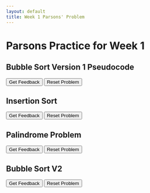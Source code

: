 ```yaml
---
layout: default
title: Week 1 Parsons' Problem
---
```

# Parsons Practice for Week 1

## <a name="bubblev1"></a> Bubble Sort Version 1 Pseudocode

<div id="bubblev1-sortableTrash" class="sortable-code"></div> 
<div id="bubblev1-sortable" class="sortable-code"></div> 
<div style="clear:both;"></div> 
<p> 
    <input id="bubblev1-feedbackLink" value="Get Feedback" type="button" /> 
    <input id="bubblev1-newInstanceLink" value="Reset Problem" type="button" /> 
</p> 
<script type="text/javascript"> 
(function(){
  var initial = "n = length of array\n" +
    "For outer_index from 1 to n-1, do:\n" +
    "    For inner_index from 1 to n-1, do:\n" +
    "        first_number = array[inner_index - 1]\n" +
    "        second_number = array[inner_index]\n" +
    "        if first_number &gt; second_number, do:\n" +
    "            swap(first_number, second_number)";
  var parsonsPuzzle = new ParsonsWidget({
    "sortableId": "bubblev1-sortable",
    "max_wrong_lines": 10,
    "grader": ParsonsWidget._graders.LineBasedGrader,
    "exec_limit": 2500,
    "can_indent": true,
    "x_indent": 50,
    "lang": "en",
    "show_feedback": true
  });
  parsonsPuzzle.init(initial);
  parsonsPuzzle.shuffleLines();
  $("#bubblev1-newInstanceLink").click(function(event){ 
      event.preventDefault(); 
      parsonsPuzzle.shuffleLines(); 
  }); 
  $("#bubblev1-feedbackLink").click(function(event){ 
      event.preventDefault(); 
      parsonsPuzzle.getFeedback(); 
  }); 
})(); 
</script>

## <a name="insertionv1"></a> Insertion Sort

<div id="insertionv1-sortableTrash" class="sortable-code"></div> 
<div id="insertionv1-sortable" class="sortable-code"></div> 
<div style="clear:both;"></div> 
<p> 
    <input id="insertionv1-feedbackLink" value="Get Feedback" type="button" /> 
    <input id="insertionv1-newInstanceLink" value="Reset Problem" type="button" /> 
</p> 
<script type="text/javascript"> 
(function(){
  var initial = "n = length of array\n" +
    "For outer_index in Range(from 1 to n-1), do:\n" +
    "   inner_index = outer_index # start with the i-th element\n" +
    "   As long as (inner_index &gt; 0) AND (array[inner_index] &lt; array[inner_index - 1]), do:\n" +
    "       swap(array[inner_index - 1], array[inner_index])\n" +
    "       inner_index = inner_index - 1 ";
  var parsonsPuzzle = new ParsonsWidget({
    "sortableId": "insertionv1-sortable",
    "max_wrong_lines": 10,
    "grader": ParsonsWidget._graders.LineBasedGrader,
    "exec_limit": 2500,
    "can_indent": true,
    "x_indent": 50,
    "lang": "en",
    "show_feedback": true
  });
  parsonsPuzzle.init(initial);
  parsonsPuzzle.shuffleLines();
  $("#insertionv1-newInstanceLink").click(function(event){ 
      event.preventDefault(); 
      parsonsPuzzle.shuffleLines(); 
  }); 
  $("#insertionv1-feedbackLink").click(function(event){ 
      event.preventDefault(); 
      parsonsPuzzle.getFeedback(); 
  }); 
})(); 
</script>

## <a name="palindrome"></a> Palindrome Problem

<div id="palindrome-sortableTrash" class="sortable-code"></div> 
<div id="palindrome-sortable" class="sortable-code"></div> 
<div style="clear:both;"></div> 
<p> 
    <input id="palindrome-feedbackLink" value="Get Feedback" type="button" /> 
    <input id="palindrome-newInstanceLink" value="Reset Problem" type="button" /> 
</p> 
<script type="text/javascript"> 
(function(){
  var initial = "def palindrome(s: str) -&gt; bool:\n" +
    "    for idx in range(len(s)//2):\n" +
    "        if s[idx] != s[len(s)-idx-1]:\n" +
    "            return False\n" +
    "    return True";
  var parsonsPuzzle = new ParsonsWidget({
    "sortableId": "palindrome-sortable",
    "max_wrong_lines": 10,
    "grader": ParsonsWidget._graders.LineBasedGrader,
    "exec_limit": 2500,
    "can_indent": true,
    "x_indent": 50,
    "lang": "en",
    "show_feedback": true
  });
  parsonsPuzzle.init(initial);
  parsonsPuzzle.shuffleLines();
  $("#palindrome-newInstanceLink").click(function(event){ 
      event.preventDefault(); 
      parsonsPuzzle.shuffleLines(); 
  }); 
  $("#palindrome-feedbackLink").click(function(event){ 
      event.preventDefault(); 
      parsonsPuzzle.getFeedback(); 
  }); 
})(); 
</script>

## <a name="bubblev2"></a> Bubble Sort V2

<div id="bubblev2-sortableTrash" class="sortable-code"></div> 
<div id="bubblev2-sortable" class="sortable-code"></div> 
<div style="clear:both;"></div> 
<p> 
    <input id="bubblev2-feedbackLink" value="Get Feedback" type="button" /> 
    <input id="bubblev2-newInstanceLink" value="Reset Problem" type="button" /> 
</p> 
<script type="text/javascript"> 
(function(){
  var initial = "n = length of array\n" +
    "swapped = True\n" +
    "As long as swapped is True, do:\n" +
    "  swapped = False\n" +
    "  For inner_index from 1 to n-1, do:\n" +
    "      first_number = array[inner_index - 1]\n" +
    "      second_number = array[inner_index]\n" +
    "      if first_number &gt; second_number, do:\n" +
    "          swap(first_number, second_number)\n" +
    "          swapped = True";
  var parsonsPuzzle = new ParsonsWidget({
    "sortableId": "bubblev2-sortable",
    "max_wrong_lines": 10,
    "grader": ParsonsWidget._graders.LineBasedGrader,
    "exec_limit": 2500,
    "can_indent": true,
    "x_indent": 50,
    "lang": "en",
    "show_feedback": true
  });
  parsonsPuzzle.init(initial);
  parsonsPuzzle.shuffleLines();
  $("#bubblev2-newInstanceLink").click(function(event){ 
      event.preventDefault(); 
      parsonsPuzzle.shuffleLines(); 
  }); 
  $("#bubblev2-feedbackLink").click(function(event){ 
      event.preventDefault(); 
      parsonsPuzzle.getFeedback(); 
  }); 
})(); 
</script>
